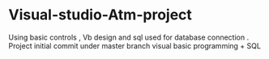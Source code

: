 # Visual-studio-Atm-project
Using basic controls , Vb design and sql used for database connection .
Project initial commit under master branch 
visual basic programming + SQL
